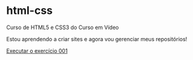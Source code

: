 # html-css
 Curso de HTML5 e CSS3 do Curso em Vídeo

 Estou aprendendo a criar sites e agora vou gerenciar meus repositórios!

 <a href="https://thiago-bianco.github.io/html-css/exercicios/ex005/index.html">Executar o exercício 001</a>
